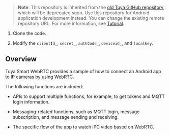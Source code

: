 >**Note**: This repository is inherited from the [old Tuya GitHub repository](https://github.com/TuyaInc/tuya_webrtc_android_demo), which will be deprecated soon. Use this repository for Android application development instead. You can change the existing remote repository URL. For more information, see [Tutorial](https://docs.github.com/en/free-pro-team@latest/github/using-git/changing-a-remotes-url).

1. Clone the code. 

2. Modify the `clientId_`, `secret_`, `authCode_`, `deviceid_`, and `localkey`.

## Overview

Tuya Smart WebRTC provides a sample of how to connect an Android app to IP cameras by using WebRTC.

The following functions are included:

* APIs to support multiple functions, for example, to get tokens and MQTT login information.

* Messaging-related functions, such as MQTT login, message subscription, and message sending and receiving.

* The specific flow of the app to watch IPC video based on WebRTC.
